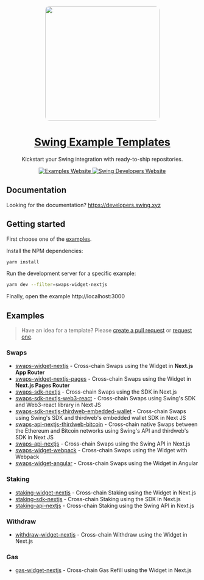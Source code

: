 <p align="center">
  <a href="https://examples.swing.xyz">
    <picture>
      <img src="./apps/directory/public/directory-landing.png" height="300" style="border-radius:10px;">
    </picture>
    <h1 align="center">Swing Example Templates</h1>
  </a>
</p>

<p align="center">Kickstart your Swing integration with ready-to-ship repositories.</p>

<p align="center">
  <a aria-label="Examples Website" href="https://examples.swing.xyz">
    <img alt="Examples Website" src="https://img.shields.io/badge/Examples%20Directory-000000.svg?style=for-the-badge&labelColor=000">
  </a>
  <a aria-label="Swing Developers Website" href="https://developers.swing.xyz">
    <img alt="Swing Developers Website" src="https://img.shields.io/badge/Developer%20Docs-000000.svg?style=for-the-badge&labelColor=000">
  </a>
</p>

## Documentation

Looking for the documentation? https://developers.swing.xyz

## Getting started

First choose one of the [examples](#examples).

Install the NPM dependencies:

```bash
yarn install
```

Run the development server for a specific example:

```bash
yarn dev --filter=swaps-widget-nextjs
```

Finally, open the example http://localhost:3000

## Examples

> Have an idea for a template? Please [create a pull request](https://github.com/swing-xyz/examples/pulls) or [request one](https://github.com/swing-xyz/examples/issues/new).

### Swaps

- [swaps-widget-nextjs](./examples/swaps-widget-nextjs/README.md) - Cross-chain Swaps using the Widget in **Next.js App Router**
- [swaps-widget-nextjs-pages](./examples/swaps-widget-nextjs-pages/README.md) - Cross-chain Swaps using the Widget in **Next.js Pages Router**
- [swaps-sdk-nextjs](./examples/swaps-sdk-nextjs/README.md) - Cross-chain Swaps using the SDK in Next.js
- [swaps-sdk-nextjs-web3-react](./examples/swaps-sdk-nextjs-web3-react/README.md) - Cross-chain Swaps using Swing's SDK and Web3-react library in Next JS
- [swaps-sdk-nextjs-thirdweb-embedded-wallet](./examples/swaps-sdk-nextjs-thirdweb-embedded-wallet/README.md) - Cross-chain Swaps using Swing's SDK and thirdweb's embedded wallet SDK in Next JS
- [swaps-api-nextjs-thirdweb-bitcoin](./examples/swaps-api-nextjs-thirdweb-bitcoin/README.md) - Cross-chain native Swaps between the Ethereum and Bitcoin networks using Swing's API and thirdweb's SDK in Next JS
- [swaps-api-nextjs](./examples/swaps-api-nextjs/README.md) - Cross-chain Swaps using the Swing API in Next.js
- [swaps-widget-webpack](./examples/swaps-widget-webpack/README.md) - Cross-chain Swaps using the Widget with Webpack
- [swaps-widget-angular](./examples/swaps-widget-angular/README.md) - Cross-chain Swaps using the Widget in Angular

### Staking

- [staking-widget-nextjs](./examples/staking-widget-nextjs/README.md) - Cross-chain Staking using the Widget in Next.js
- [staking-sdk-nextjs](./examples/staking-sdk-nextjs/README.md) - Cross-chain Staking using the SDK in Next.js
- [staking-api-nextjs](./examples/staking-api-nextjs/README.md) - Cross-chain Staking using the Swing API in Next.js

### Withdraw

- [withdraw-widget-nextjs](./examples/withdraw-widget-nextjs/README.md) - Cross-chain Withdraw using the Widget in Next.js

### Gas

- [gas-widget-nextjs](./examples/gas-widget-nextjs/README.md) - Cross-chain Gas Refill using the Widget in Next.js
